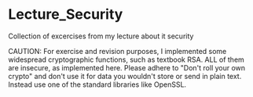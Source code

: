 # Lecture_Security
Collection of excercises from my lecture about it security

CAUTION: For exercise and revision purposes, I implemented some
widespread cryptographic functions, such as textbook RSA. ALL of them
are insecure, as implemented here. Please adhere to "Don't roll your own
crypto" and don't use it for data you wouldn't store or send in plain
text. Instead use one of the standard libraries like OpenSSL.
